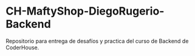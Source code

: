 # CH-MaftyShop-DiegoRugerio-Backend
Repositorio para entrega de desafíos y practica del curso de Backend de CoderHouse.
